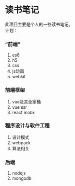 # 读书笔记

此项目主要是个人的一些读书笔记。  
计划：  
### “前端”
1. es6
2. h5
3. css
4. js动画
5. webkit

### 前端框架
1. vue及其全家桶
2. vue ssr
3. react mobx

### 程序设计与软件工程
1. 设计模式
2. webpack
3. 算法相关

### 后端
1. nodejs
2. mongodb
